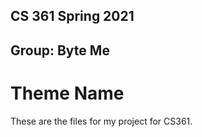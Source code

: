## CS 361 Spring 2021

## Group: Byte Me

# Theme Name

These are the files for my project for CS361.
